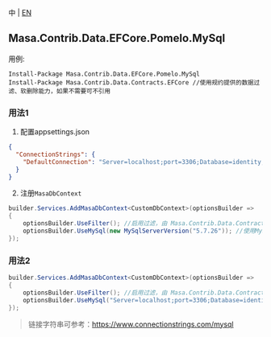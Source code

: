 中 | [EN](README.md)

## Masa.Contrib.Data.EFCore.Pomelo.MySql

用例:

``` powershelll
Install-Package Masa.Contrib.Data.EFCore.Pomelo.MySql
Install-Package Masa.Contrib.Data.Contracts.EFCore //使用规约提供的数据过滤、软删除能力，如果不需要可不引用
```

### 用法1

1. 配置appsettings.json

``` appsettings.json
{
  "ConnectionStrings": {
    "DefaultConnection": "Server=localhost;port=3306;Database=identity;Uid=myUsername;Pwd=P@ssw0rd;"
  }
}
```

2. 注册`MasaDbContext`

``` C#
builder.Services.AddMasaDbContext<CustomDbContext>(optionsBuilder =>
{
    optionsBuilder.UseFilter(); //启用过滤，由 Masa.Contrib.Data.Contracts.EFCore 提供
    optionsBuilder.UseMySql(new MySqlServerVersion("5.7.26")); //使用MySql数据库
});
```

### 用法2

``` C#
builder.Services.AddMasaDbContext<CustomDbContext>(optionsBuilder =>
{
    optionsBuilder.UseFilter(); //启用过滤，由 Masa.Contrib.Data.Contracts.EFCore 提供
    optionsBuilder.UseMySql("Server=localhost;port=3306;Database=identity;Uid=myUsername;Pwd=P@ssw0rd;", new MySqlServerVersion("5.7.26")); //使用MySql数据库
});
```

> 链接字符串可参考：https://www.connectionstrings.com/mysql